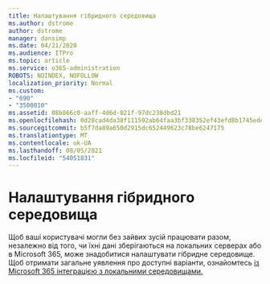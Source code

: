 ```yaml
---
title: Налаштування гібридного середовища
ms.author: dstrome
author: dstrome
manager: dansimp
ms.date: 04/21/2020
ms.audience: ITPro
ms.topic: article
ms.service: o365-administration
ROBOTS: NOINDEX, NOFOLLOW
localization_priority: Normal
ms.custom:
- "690"
- "3500010"
ms.assetid: 08b866c0-aaff-4d6d-821f-97dc238dbd21
ms.openlocfilehash: 0d28cad4da38f111592ab64faa3bf338352ef43efd8b1745ede3498efffb9a4f
ms.sourcegitcommit: b5f7da89a650d2915dc652449623c78be6247175
ms.translationtype: MT
ms.contentlocale: uk-UA
ms.lasthandoff: 08/05/2021
ms.locfileid: "54051831"
---
```

# <a name="setting-up-a-hybrid-environment"></a>Налаштування гібридного середовища

Щоб ваші користувачі могли без зайвих зусій працювати разом, незалежно від того, чи їхні дані зберігаються на локальних серверах або в Microsoft 365, може знадобитися налаштувати гібридне середовище. Щоб отримати загальне уявлення про доступні варіанти, ознайомтесь [із Microsoft 365 інтеграцією з локальними середовищами.](https://docs.microsoft.com/office365/enterprise/office-365-integration)
  